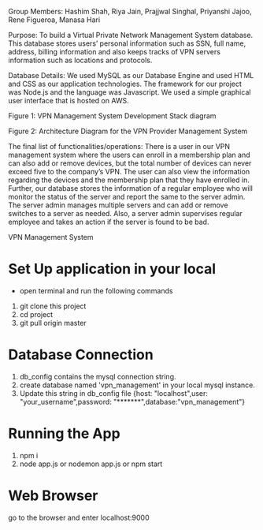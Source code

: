 Group Members: Hashim Shah, Riya Jain, Prajjwal Singhal, Priyanshi Jajoo, Rene Figueroa, Manasa Hari

Purpose:
To build a Virtual Private Network Management System database. This database stores users’ personal information such as SSN, full name, address, billing information and also keeps tracks of VPN servers information such as locations and protocols. 

Database Details:
We used MySQL as our Database Engine and used HTML and CSS as our application technologies. The framework for our project was Node.js and the language was Javascript. We used a simple graphical user interface that is hosted on AWS.

Figure 1: VPN Management System Development Stack diagram

Figure 2: Architecture Diagram for the VPN Provider Management System

The final list of functionalities/operations:
There is a user in our VPN management system where the users can enroll in a membership plan and can also add or remove devices, but the total number of devices can never exceed five to the company’s VPN. The user can also view the information regarding the devices and the membership plan that they have enrolled in. 
Further, our database stores the information of a regular employee who will monitor the status of the server and report the same to the server admin. The server admin manages multiple servers and can add or remove switches to a server as needed. Also, a server admin supervises regular employee and takes an action if the server is found to be bad. 

VPN Management System
# Set Up application in your local
* open terminal and run the following commands
1. git clone this project
2. cd project
3. git pull origin master

# Database Connection
1. db_config contains the mysql connection string.
2. create database named 'vpn_management' in your local mysql instance.
3. Update this string in db_config file {host: "localhost",user: "your_username",password: "*******",database:"vpn_management"}

# Running the App
1. npm i
2. node app.js or nodemon app.js or npm start

# Web Browser
 go to the browser and enter localhost:9000
